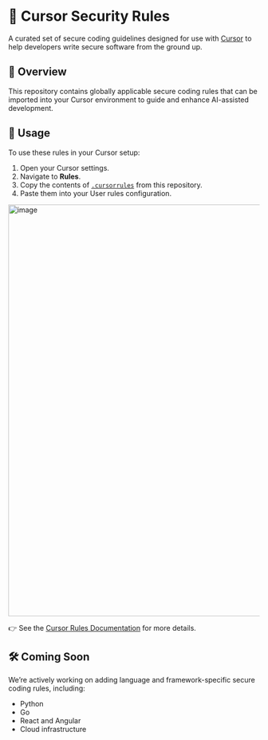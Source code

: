 # 🔐 Cursor Security Rules

A curated set of secure coding guidelines designed for use with [Cursor](https://www.cursor.com/) to help developers write secure software from the ground up.

## 📘 Overview

This repository contains globally applicable secure coding rules that can be imported into your Cursor environment to guide and enhance AI-assisted development.

## 🚀 Usage

To use these rules in your Cursor setup:

1. Open your Cursor settings.
2. Navigate to **Rules**.
3. Copy the contents of [`.cursorrules`](https://github.com/Seezo-io/secure-coding-rules/blob/main/.cursorrules) from this repository.
4. Paste them into your User rules configuration.

<img width="826" alt="image" src="https://github.com/user-attachments/assets/ef0a4394-023c-4ab6-be57-5d9deaf80940" />


👉 See the [Cursor Rules Documentation](https://docs.cursor.com/context/rules-for-ai) for more details.

## 🛠️ Coming Soon

We’re actively working on adding language and framework-specific secure coding rules, including:
- Python
- Go
- React and Angular
- Cloud infrastructure
